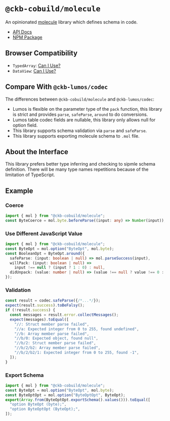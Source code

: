 # `@ckb-cobuild/molecule`

An opinionated [molecule](https://github.com/nervosnetwork/molecule) library which defines schema in code.

- [API Docs](https://ckb-cobuild-docs.vercel.app/api/modules/_ckb_cobuild_molecule.html)
- [NPM Package](https://www.npmjs.com/package/@ckb-cobuild/molecule)

## Browser Compatibility

- `TypedArray`: [Can I Use?](https://caniuse.com/mdn-javascript_builtins_typedarray)
- `DataView`: [Can I Use?](https://caniuse.com/mdn-javascript_builtins_dataview)

## Compare With `@ckb-lumos/codec`

The differences between `@ckb-cobuild/molecule` and `@ckb-lumos/codec`:

- Lumos is flexible on the parameter type of the `pack` function, this library is strict and provides `parse`, `safeParse`, `around` to do conversions.
- Lumos table codec fields are nullable, this library only allows null for option field.
- This library supports schema validation via `parse` and `safeParse`.
- This library supports exporting molecule schema to `.mol` file.

## About the Interface

This library prefers better type inferring and checking to sipmle schema definition. There will be many type names repetitions because of the limitation of TypeScript.

## Example

### Coerce

```ts
import { mol } from "@ckb-cobuild/molecule";
const ByteCoerce = mol.byte.beforeParse((input: any) => Number(input));
```

### Use Different JavaScript Value

```ts
import { mol } from "@ckb-cobuild/molecule";
const ByteOpt = mol.option("ByteOpt", mol.byte);
const BooleanOpt = ByteOpt.around({
  safeParse: (input: boolean | null) => mol.parseSuccess(input),
  willPack: (input: boolean | null) =>
    input !== null ? (input ? 1 : 0) : null,
  didUnpack: (value: number | null) => (value !== null ? value !== 0 : null),
});
```

### Validation

```ts
const result = codec.safeParse({/*...*/});
expect(result.success).toBeFalsy();
if (!result.success) {
  const messages = result.error.collectMessages();
  expect(messages).toEqual([
    "//: Struct member parse failed",
    "//a: Expected integer from 0 to 255, found undefined",
    "//b: Array member parse failed",
    "//b/0: Expected object, found null",
    "//b/2: Struct member parse failed",
    "//b/2/b2: Array member parse failed",
    "//b/2/b2/1: Expected integer from 0 to 255, found -1",
  ]);
}
```

### Export Schema

```ts
import { mol } from "@ckb-cobuild/molecule";
const ByteOpt = mol.option("ByteOpt", mol.byte);
const ByteOptOpt = mol.option("ByteOptOpt", ByteOpt);
export(Array.from(ByteOptOpt.exportSchema().values())).toEqual([
  "option ByteOpt (byte);",
  "option ByteOptOpt (ByteOpt);",
]);
```
